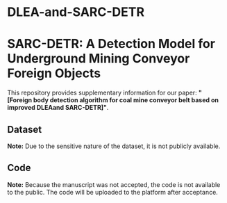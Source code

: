 # DLEA-and-SARC-DETR
# SARC-DETR: A Detection Model for Underground Mining Conveyor Foreign Objects

This repository provides supplementary information for our paper: **"[Foreign body detection algorithm for coal mine conveyor belt based on improved DLEAand SARC-DETR]"**.  

## Dataset
**Note:** Due to the sensitive nature of the dataset, it is not publicly available.

## Code
**Note:** Because the manuscript was not accepted, the code is not available to the public. The code will be uploaded to the platform after acceptance.
